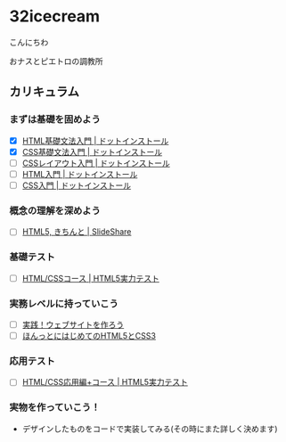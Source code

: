 # 32icecream
こんにちわ

おナスとピエトロの調教所

## カリキュラム
### まずは基礎を固めよう
- [x] [HTML基礎文法入門 | ドットインストール](https://dotinstall.com/lessons/basic_html_tags)
- [x] [CSS基礎文法入門 | ドットインストール](https://dotinstall.com/lessons/basic_css_styles)
- [ ] [CSSレイアウト入門 | ドットインストール](https://dotinstall.com/lessons/basic_css_layout)
- [ ] [HTML入門 | ドットインストール](https://dotinstall.com/lessons/basic_html_v4)
- [ ] [CSS入門 | ドットインストール](https://dotinstall.com/lessons/basic_css_v4)

### 概念の理解を深めよう
- [ ] [HTML5, きちんと | SlideShare](https://www.slideshare.net/myakura/html5-2480964)

### 基礎テスト
- [ ] [HTML/CSSコース | HTML5実力テスト](http://jsdo.it/event/html5cat/2012/autumn/)

### 実務レベルに持っていこう
- [ ] [実践！ウェブサイトを作ろう](https://dotinstall.com/lessons/website_html_v3)
- [ ] [ほんっとにはじめてのHTML5とCSS3](http://honttoni.blog74.fc2.com/blog-entry-21.html)

### 応用テスト
- [ ] [HTML/CSS応用編+コース | HTML5実力テスト](http://jsdo.it/event/html5cat/2012/autumn/)

### 実物を作っていこう！
- デザインしたものをコードで実装してみる(その時にまた詳しく決めます)
